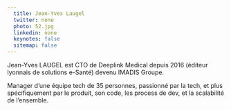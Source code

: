```yaml
---
  title: Jean-Yves Laugel
  twitter: none
  photo: 52.jpg
  linkedin: none
  keynotes: false
  sitemap: false
---
```

Jean-Yves LAUGEL est CTO de Deeplink Medical depuis 2016 (éditeur lyonnais de solutions e-Santé) devenu IMADIS Groupe.

Manager d’une équipe tech de 35 personnes, passionné par la tech, et plus spécifiquement par le produit, son code, les process de dev, et la scalabilité de l’ensemble.